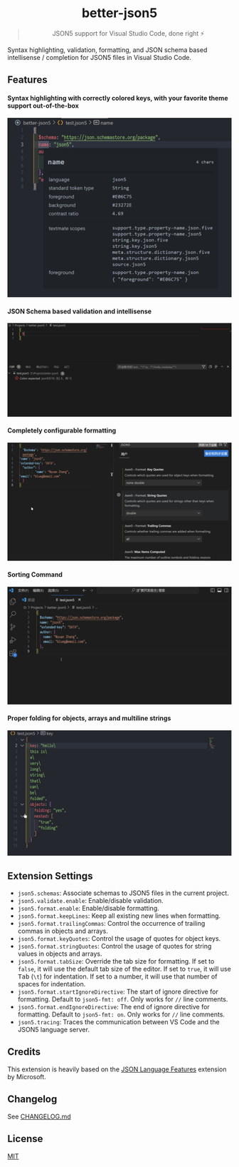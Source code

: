 <div align="center">

# better-json5 

> JSON5 support for Visual Studio Code, done right ⚡

</div>

Syntax highlighting, validation, formatting, and JSON schema based intellisense / completion for JSON5 files in Visual Studio Code.

## Features

#### Syntax highlighting with correctly colored keys, with your favorite theme support out-of-the-box
![Syntax Highlighting](./assets/highlighting.png)

#### JSON Schema based validation and intellisense
![Overview](./assets/overview.gif)

#### Completely configurable formatting

![Formatting](./assets/formatting.gif)

#### Sorting Command

![Sorting](./assets/sorting.gif)

#### Proper folding for objects, arrays and multiline strings

![Folding](./assets/folding.gif)

</div>

## Extension Settings

- `json5.schemas`: Associate schemas to JSON5 files in the current project.
- `json5.validate.enable`: Enable/disable validation.
- `json5.format.enable`: Enable/disable formatting.
- `json5.format.keepLines`: Keep all existing new lines when formatting.
- `json5.format.trailingCommas`: Control the occurrence of trailing commas in objects and arrays.
- `json5.format.keyQuotes`: Control the usage of quotes for object keys.
- `json5.format.stringQuotes`: Control the usage of quotes for string values in objects and arrays.
- `json5.format.tabSize`: Override the tab size for formatting. If set to `false`, it will use the default tab size of the editor. If set to `true`, it will use <kbd>Tab</kbd> (`\t`) for indentation. If set to a number, it will use that number of spaces for indentation.
- `json5.format.startIgnoreDirective`: The start of ignore directive for formatting. Default to `json5-fmt: off`. Only works for `//` line comments.
- `json5.format.endIgnoreDirective`: The end of ignore directive for formatting. Default to `json5-fmt: on`. Only works for `//` line comments.
- `json5.tracing`: Traces the communication between VS Code and the JSON5 language server.

## Credits

This extension is heavily based on the [JSON Language Features](https://github.com/microsoft/vscode/tree/main/extensions/json-language-features) extension by Microsoft.

## Changelog

See [CHANGELOG.md](CHANGELOG.md)

## License

[MIT](LICENSE.md)